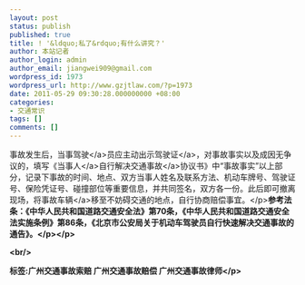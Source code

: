 ```yaml
---
layout: post
status: publish
published: true
title: ! '&ldquo;私了&rdquo;有什么讲究？'
author: 本站记者
author_login: admin
author_email: jiangwei909@gmail.com
wordpress_id: 1973
wordpress_url: http://www.gzjtlaw.com/?p=1973
date: 2011-05-29 09:30:28.000000000 +08:00
categories:
- 交通常识
tags: []
comments: []
---
```

<p>事故发生后，当事<a>驾驶<&#47;a>员应主动出示<a>驾驶证<&#47;a>，对事故事实以及成因无争议的，填写《<a>当事人<&#47;a>自行解决<a>交通事故<&#47;a>协议书》中&ldquo;事故事实&rdquo;以上部分，记录下事故的时间、地点、双方当事人姓名及联系方法、机动车牌号、驾驶证号、保险凭证号、碰撞部位等重要信息，并共同签名，双方各一份。此后即可撤离现场，将事故<a>车辆<&#47;a>移至不妨碍交通的地点，自行协商赔偿事宜。<&#47;p><b>参考法条：《中华人民共和国道路交通安全法》第70条，《中华人民共和国道路交通安全法实施条例》第86条，《北京市公安局关于机动车驾驶员自行快速解决交通事故的通告》。<&#47;p><&#47;p><br&#47;><p>标签:广州交通事故索赔 广州交通事故赔偿 广州交通事故律师<&#47;p>
